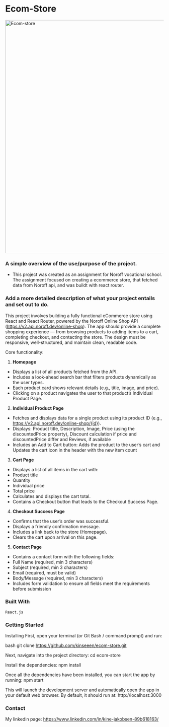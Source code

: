 # Ecom-Store

<img width="1846" height="741" alt="Ecom-store" src="https://github.com/user-attachments/assets/d020cf73-3757-491b-b1f3-cb27f97bac43" />

### A simple overview of the use/purpose of the project.
 - This project was created as an assignment for Noroff vocational school. The assignment focused on creating a ecommerce store, that fetched data from Noroff api, and was buildt with react router.


### Add a more detailed description of what your project entails and set out to do.
This project involves building a fully functional eCommerce store using React and React Router, powered by the Noroff Online Shop API (https://v2.api.noroff.dev/online-shop).
The app should provide a complete shopping experience — from browsing products to adding items to a cart, completing checkout, and contacting the store.
The design must be responsive, well-structured, and maintain clean, readable code.

Core functionality: 
1. **Homepage**
 - Displays a list of all products fetched from the API.
 - Includes a look-ahead search bar that filters products dynamically as the user types.
 - Each product card shows relevant details (e.g., title, image, and price).
 - Clicking on a product navigates the user to that product’s Individual Product Page.
   
2. **Individual Product Page**
 - Fetches and displays data for a single product using its product ID (e.g., https://v2.api.noroff.dev/online-shop/{id}).
 - Displays: Product title, Description, Image, Price (using the discountedPrice property), Discount calculation if price and discountedPrice differ and Reviews, if available
 - Includes an Add to Cart button: Adds the product to the user’s cart and Updates the cart icon in the header with the new item count
   
3. **Cart Page**
 - Displays a list of all items in the cart with:
 - Product title
 - Quantity
 - Individual price
 - Total price
 - Calculates and displays the cart total.
 - Contains a Checkout button that leads to the Checkout Success Page.

4. **Checkout Success Page**
 - Confirms that the user’s order was successful.
 - Displays a friendly confirmation message.
 - Includes a link back to the store (Homepage).
 - Clears the cart upon arrival on this page.

5. **Contact Page**
- Contains a contact form with the following fields:
 - Full Name (required, min 3 characters)
 - Subject (required, min 3 characters)
- Email (required, must be valid)
- Body/Message (required, min 3 characters)
 - Includes form validation to ensure all fields meet the requirements before submission


### Built With
    React.js

### Getting Started


Installing
First, open your terminal (or Git Bash / command prompt) and run:

bash
git clone https://github.com/kinseeen/ecom-store.git

Next, navigate into the project directory:
cd ecom-store

Install the dependencies:
npm install

Once all the dependencies have been installed, you can start the app by running: 
npm start

This will launch the development server and automatically open the app in your default web browser. By default, it should run at: 
http://localhost:3000

### Contact
My linkedin page: https://www.linkedin.com/in/kine-jakobsen-89b618163/








